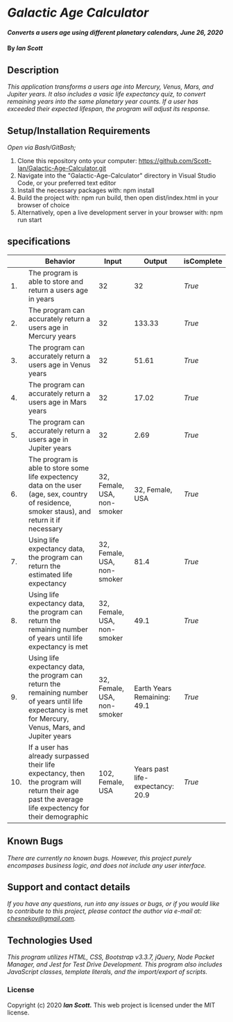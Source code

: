 # _Galactic Age Calculator_

#### _Converts a users age using different planetary calendars, June 26, 2020_

#### By _**Ian Scott**_

## Description

_This application transforms a users age into Mercury, Venus, Mars, and Jupiter years. It also includes a vasic life expectancy quiz, to convert remaining years into the same planetary year counts. If a user has exceeded their expected lifespan, the program will adjust its response._

## Setup/Installation Requirements

_Open via Bash/GitBash;_
1. Clone this repository onto your computer: https://github.com/Scott-Ian/Galactic-Age-Calculator.git
2. Navigate into the "Galactic-Age-Calculator" directory in Visual Studio Code, or your preferred text editor
3. Install the necessary packages with: npm install
4. Build the project with: npm run build, then open dist/index.html in your browser of choice
5. Alternatively, open a live development server in your browser with: npm run start

## specifications

| | Behavior | Input | Output | isComplete |
|----|----|----|----|----|
|1.| The program is able to store and return a users age in years | 32 | 32 | _True_ |
|2.| The program can accurately return a users age in Mercury years | 32 | 133.33 | _True_|
|3.| The program can accurately return a users age in Venus years | 32 | 51.61 | _True_ |
|4.| The program can accurately return a users age in Mars years | 32 | 17.02 | _True_ |
|5.| The program can accurately return a users age in Jupiter years | 32 | 2.69 | _True_|
|6.| The program is able to store some life expectency data on the user (age, sex, country of residence, smoker staus), and return it if necessary | 32, Female, USA, non-smoker | 32, Female, USA | _True_ |
|7.| Using life expectancy data, the program can return the estimated life expectancy | 32, Female, USA, non-smoker | 81.4| _True_ |
|8.| Using life expectancy data, the program can return the remaining number of years until life expectancy is met | 32, Female, USA, non-smoker | 49.1 |_True_ |
|9.| Using life expectancy data, the program can return the remaining number of years until life expectancy is met for Mercury, Venus, Mars, and Jupiter years| 32, Female, USA, non-smoker | Earth Years Remaining: 49.1 |_True_ |
|10.| If a user has already surpassed their life expectancy, then the program will return their age past the average life expectency for their demographic | 102, Female, USA | Years past life-expectancy: 20.9 | _True_ |

## Known Bugs

_There are currently no known bugs. However, this project purely encompases business logic, and does not include any user interface._

## Support and contact details

_If you have any questions, run into any issues or bugs, or if you would like to contribute to this project, please contact the author via e-mail at: chesnekov@gmail.com._

## Technologies Used

_This program utilizes HTML, CSS, Bootstrap v3.3.7, jQuery, Node Packet Manager, and Jest for Test Drive Development. This program also includes JavaScript classes, template literals, and the import/export of scripts._

### License

Copyright (c) 2020 **_Ian Scott._** This web project is licensed under the MIT license.

